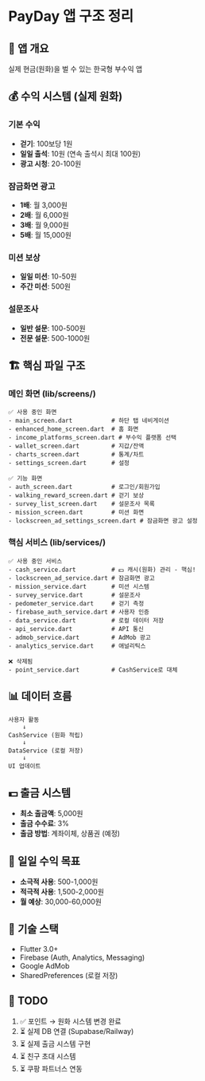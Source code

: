 # PayDay 앱 구조 정리

## 📱 앱 개요
실제 현금(원화)을 벌 수 있는 한국형 부수익 앱

## 💰 수익 시스템 (실제 원화)

### 기본 수익
- **걷기**: 100보당 1원
- **일일 출석**: 10원 (연속 출석시 최대 100원)
- **광고 시청**: 20-100원

### 잠금화면 광고
- **1배**: 월 3,000원
- **2배**: 월 6,000원
- **3배**: 월 9,000원
- **5배**: 월 15,000원

### 미션 보상
- **일일 미션**: 10-50원
- **주간 미션**: 500원

### 설문조사
- **일반 설문**: 100-500원
- **전문 설문**: 500-1000원

## 🏗 핵심 파일 구조

### 메인 화면 (lib/screens/)
```
✅ 사용 중인 화면
- main_screen.dart           # 하단 탭 네비게이션
- enhanced_home_screen.dart  # 홈 화면
- income_platforms_screen.dart # 부수익 플랫폼 선택
- wallet_screen.dart         # 지갑/잔액
- charts_screen.dart         # 통계/차트
- settings_screen.dart       # 설정

✅ 기능 화면
- auth_screen.dart           # 로그인/회원가입
- walking_reward_screen.dart # 걷기 보상
- survey_list_screen.dart    # 설문조사 목록
- mission_screen.dart        # 미션 화면
- lockscreen_ad_settings_screen.dart # 잠금화면 광고 설정
```

### 핵심 서비스 (lib/services/)
```
✅ 사용 중인 서비스
- cash_service.dart          # 💵 캐시(원화) 관리 - 핵심!
- lockscreen_ad_service.dart # 잠금화면 광고
- mission_service.dart       # 미션 시스템
- survey_service.dart        # 설문조사
- pedometer_service.dart     # 걷기 측정
- firebase_auth_service.dart # 사용자 인증
- data_service.dart          # 로컬 데이터 저장
- api_service.dart           # API 통신
- admob_service.dart         # AdMob 광고
- analytics_service.dart     # 애널리틱스

❌ 삭제됨
- point_service.dart         # CashService로 대체
```

## 📊 데이터 흐름

```
사용자 활동
    ↓
CashService (원화 적립)
    ↓
DataService (로컬 저장)
    ↓
UI 업데이트
```

## 💵 출금 시스템
- **최소 출금액**: 5,000원
- **출금 수수료**: 3%
- **출금 방법**: 계좌이체, 상품권 (예정)

## 🎯 일일 수익 목표
- **소극적 사용**: 500-1,000원
- **적극적 사용**: 1,500-2,000원
- **월 예상**: 30,000-60,000원

## 🔧 기술 스택
- Flutter 3.0+
- Firebase (Auth, Analytics, Messaging)
- Google AdMob
- SharedPreferences (로컬 저장)

## 📝 TODO
1. ✅ 포인트 → 원화 시스템 변경 완료
2. ⏳ 실제 DB 연결 (Supabase/Railway)
3. ⏳ 실제 출금 시스템 구현
4. ⏳ 친구 초대 시스템
5. ⏳ 쿠팡 파트너스 연동